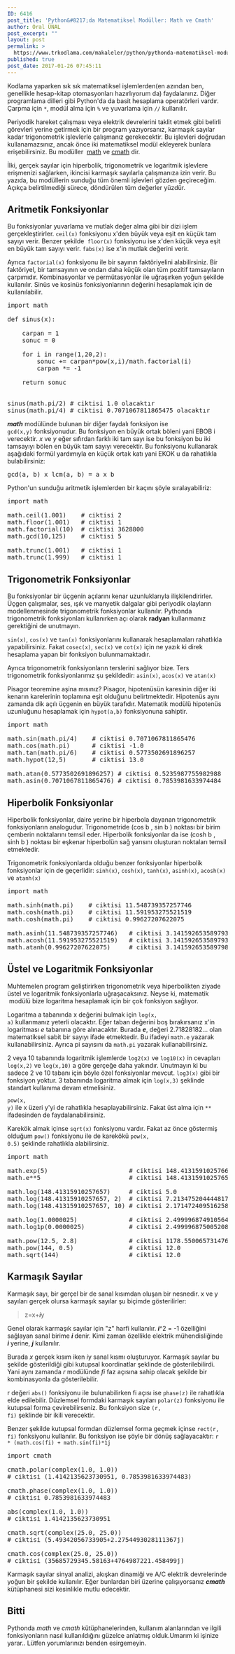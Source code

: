 ```yaml
---
ID: 6416
post_title: 'Python&#8217;da Matematiksel Modüller: Math ve Cmath'
author: Oral ÜNAL
post_excerpt: ""
layout: post
permalink: >
  https://www.trkodlama.com/makaleler/python/pythonda-matematiksel-moduller-math-cmath-6416.html
published: true
post_date: 2017-01-26 07:45:11
---
```

Kodlama yaparken sık sık matematiksel işlemlerden(en azından ben, genellikle hesap-kitap otomasyonları hazırlıyorum da) faydalanırız. Diğer programlama dilleri gibi Python'da da basit hesaplama operatörleri vardır. Çarpma için <code class="prettyprint lang-python" data-start-line="1" data-visibility="visible" data-highlight="" data-caption="">*</code>, modül alma için <code class="prettyprint lang-python" data-start-line="1" data-visibility="visible" data-highlight="" data-caption="">%</code> ve yuvarlama için <code class="prettyprint lang-python" data-start-line="1" data-visibility="visible" data-highlight="" data-caption="">//</code> kullanılır.

Periyodik hareket çalışması veya elektrik devrelerini taklit etmek gibi belirli görevleri yerine getirmek için bir program yazıyorsanız, karmaşık sayılar kadar trigonometrik işlevlerle çalışmanız gerekecektir. Bu işlevleri doğrudan kullanamazsınız, ancak önce iki matematiksel modül ekleyerek bunlara erişebilirsiniz. Bu modüller  <a href="https://docs.python.org/3/library/math.html" target="_blank" rel="external">math</a> ve <a href="https://docs.python.org/3/library/cmath.html" target="_blank" rel="external">cmath</a> dir.

İlki, gerçek sayılar için hiperbolik, trigonometrik ve logaritmik işlevlere erişmenizi sağlarken, ikincisi karmaşık sayılarla çalışmanıza izin verir. Bu yazıda, bu modüllerin sunduğu tüm önemli işlevleri gözden geçireceğim. Açıkça belirtilmediği sürece, döndürülen tüm değerler yüzdür.
<h2>Aritmetik Fonksiyonlar</h2>
Bu fonksiyonlar yuvarlama ve mutlak değer alma gibi bir dizi işlem gerçekleştirirler. <code class="prettyprint lang-python" data-start-line="1" data-visibility="visible" data-highlight="" data-caption="">ceil(x)</code> fonksiyonu x'den büyük veya eşit en küçük tam sayıyı verir. Benzer şekilde  <code class="prettyprint lang-python" data-start-line="1" data-visibility="visible" data-highlight="" data-caption="">floor(x)</code> fonksiyonu ise x'den küçük veya eşit en büyük tam sayıyı verir. <code class="prettyprint lang-python" data-start-line="1" data-visibility="visible" data-highlight="" data-caption="">fabs(x)</code> ise x'in mutlak değerini verir.

Ayrıca <code class="prettyprint lang-python" data-start-line="1" data-visibility="visible" data-highlight="" data-caption="">factorial(x)</code> fonksiyonu ile bir sayının faktöriyelini alabilirsiniz. Bir faktöriyel, bir tamsayının ve ondan daha küçük olan tüm pozitif tamsayıların çarpımıdır. Kombinasyonlar ve permütasyonlar ile uğraşırken yoğun şekilde kullanılır. Sinüs ve kosinüs fonksiyonlarının değerini hesaplamak için de kullanılabilir.
<pre class="prettyprint lang-python" data-start-line="1" data-visibility="visible" data-highlight="" data-caption="">import math
 
def sinus(x):
 
    carpan = 1
    sonuc = 0
     
    for i in range(1,20,2):
        sonuc += carpan*pow(x,i)/math.factorial(i)
        carpan *= -1
         
    return sonuc
     
 
sinus(math.pi/2) # ciktisi 1.0 olacaktır
sinus(math.pi/4) # ciktisi 0.7071067811865475 olacaktır</pre>
<strong><em>math</em></strong><em> </em>modülünde bulunan bir diğer faydalı fonksiyon ise <code class="prettyprint lang-python" data-start-line="1" data-visibility="visible" data-highlight="" data-caption="">gcd(x,y)</code> fonksiyonudur. Bu fonksiyon en büyük ortak böleni yani EBOB i verecektir. <em>x</em> ve <em>y</em> eğer sıfırdan farklı iki tam sayı ise bu fonksiyon bu iki tamsayıyı bölen en büyük tam sayıyı verecektir. Bu fonksiyonu kullanarak aşağıdaki formül yardımıyla en küçük ortak katı yani EKOK u da rahatlıkla bulabilirsiniz:
<pre class="prettyprint lang-text" data-start-line="1" data-visibility="visible" data-highlight="" data-caption="">gcd(a, b) x lcm(a, b) = a x b</pre>
Python'un sunduğu aritmetik işlemlerden bir kaçını şöyle sıralayabiliriz:
<pre class="prettyprint lang-python" data-start-line="1" data-visibility="visible" data-highlight="" data-caption="">import math
 
math.ceil(1.001)    # ciktisi 2
math.floor(1.001)   # ciktisi 1
math.factorial(10)  # ciktisi 3628800
math.gcd(10,125)    # ciktisi 5
 
math.trunc(1.001)   # ciktisi 1
math.trunc(1.999)   # ciktisi 1</pre>
<h2>Trigonometrik Fonksiyonlar</h2>
Bu fonksiyonlar bir üçgenin açılarını kenar uzunluklarıyla ilişkilendirirler. Üçgen çalışmalar, ses, ışık ve manyetik dalgalar gibi periyodik olayların modellenmesinde trigonometrik fonksiyonlar kullanılır. Pythonda trigonometrik fonksiyonları kullanırken açı olarak <strong>radyan</strong> kullanmanız gerektiğini de unutmayın.

<code class="prettyprint lang-python" data-start-line="1" data-visibility="visible" data-highlight="" data-caption="">sin(x)</code>, <code class="prettyprint lang-python" data-start-line="1" data-visibility="visible" data-highlight="" data-caption="">cos(x)</code> ve <code class="prettyprint lang-python" data-start-line="1" data-visibility="visible" data-highlight="" data-caption="">tan(x)</code> fonksiyonlarını kullanarak hesaplamaları rahatlıkla yapabilirsiniz. Fakat <code class="prettyprint lang-python" data-start-line="1" data-visibility="visible" data-highlight="" data-caption="">cosec(x)</code>, <code class="prettyprint lang-python" data-start-line="1" data-visibility="visible" data-highlight="" data-caption="">sec(x)</code> ve <code class="prettyprint lang-python" data-start-line="1" data-visibility="visible" data-highlight="" data-caption="">cot(x)</code> için ne yazık ki direk hesaplama yapan bir fonksiyon bulunmamaktadır.

Ayrıca trigonometrik fonksiyonların terslerini sağlıyor bize. Ters trigonometrik fonksiyonlarımız şu şekildedir: <code class="prettyprint lang-python" data-start-line="1" data-visibility="visible" data-highlight="" data-caption="">asin(x)</code>, <code class="prettyprint lang-python" data-start-line="1" data-visibility="visible" data-highlight="" data-caption="">acos(x)</code> ve <code class="prettyprint lang-python" data-start-line="1" data-visibility="visible" data-highlight="" data-caption="">atan(x)</code>

Pisagor teoremine aşina mısınız? Pisagor, hipotenüsün karesinin diğer iki kenarın karelerinin toplamına eşit olduğunu belirtmektedir. Hipotenüs aynı zamanda dik açılı üçgenin en büyük tarafıdır. Matematik modülü hipotenüs uzunluğunu hesaplamak için <code class="prettyprint lang-python" data-start-line="1" data-visibility="visible" data-highlight="" data-caption="">hypot(a,b)</code> fonksiyonuna sahiptir.
<pre class="prettyprint lang-python" data-start-line="1" data-visibility="visible" data-highlight="" data-caption="">import math
 
math.sin(math.pi/4)    # ciktisi 0.7071067811865476
math.cos(math.pi)      # ciktisi -1.0
math.tan(math.pi/6)    # ciktisi 0.5773502691896257
math.hypot(12,5)       # ciktisi 13.0
 
math.atan(0.5773502691896257) # ciktisi 0.5235987755982988
math.asin(0.7071067811865476) # ciktisi 0.7853981633974484</pre>
<h2>Hiperbolik Fonksiyonlar</h2>
Hiperbolik fonksiyonlar, daire yerine bir hiperbola dayanan trigonometrik fonksiyonların analogudur. Trigonometride (cos b , sin b ) noktası bir birim çemberin noktalarını temsil eder. Hiperbolik fonksiyonlar da ise (cosh b , sinh b ) noktası bir eşkenar hiperbolün sağ yarısını oluşturan noktaları temsil etmektedir.

Trigonometrik fonksiyonlarda olduğu benzer fonksiyonlar hiperbolik fonksiyonlar için de geçerlidir: <code class="prettyprint lang-python" data-start-line="1" data-visibility="visible" data-highlight="" data-caption="">sinh(x)</code>, <code class="prettyprint lang-python" data-start-line="1" data-visibility="visible" data-highlight="" data-caption="">cosh(x)</code>, <code class="prettyprint lang-python" data-start-line="1" data-visibility="visible" data-highlight="" data-caption="">tanh(x)</code>, <code class="prettyprint lang-python" data-start-line="1" data-visibility="visible" data-highlight="" data-caption="">asinh(x)</code>, <code class="prettyprint lang-python" data-start-line="1" data-visibility="visible" data-highlight="" data-caption="">acosh(x)</code> ve <code class="prettyprint lang-python" data-start-line="1" data-visibility="visible" data-highlight="" data-caption="">atanh(x)</code>
<pre class="prettyprint lang-php" data-start-line="1" data-visibility="visible" data-highlight="" data-caption="">import math
 
math.sinh(math.pi)    # ciktisi 11.548739357257746
math.cosh(math.pi)    # ciktisi 11.591953275521519
math.cosh(math.pi)    # ciktisi 0.99627207622075
 
math.asinh(11.548739357257746)   # ciktisi 3.141592653589793
math.acosh(11.591953275521519)   # ciktisi 3.141592653589793
math.atanh(0.99627207622075)     # ciktisi 3.141592653589798</pre>
<h2>Üstel ve Logaritmik Fonksiyonlar</h2>
Muhtemelen program geliştirirken trigonometrik veya hiperbolikten ziyade üstel ve logaritmik fonksiyonlarla uğraşacaksınız. Neyse ki, matematik  modülü bize logaritma hesaplamak için bir çok fonksiyon sağlıyor.

Logaritma a tabanında x değerini bulmak için <code class="prettyprint lang-python" data-start-line="1" data-visibility="visible" data-highlight="" data-caption="">log(x, a)</code> kullanmanız yeterli olacaktır. Eğer taban değerini boş bırakırsanız x'in logaritması <em>e</em> tabanına göre alınacaktır. Burada <strong><em>e</em></strong>, değeri 2.71828182... olan matematiksel sabit bir sayıyı ifade etmektedir. Bu ifadeyi <code class="prettyprint lang-python" data-start-line="1" data-visibility="visible" data-highlight="" data-caption="">math.e</code> yazarak kullanabilirsiniz. Ayrıca pi sayısını da <code class="prettyprint lang-python" data-start-line="1" data-visibility="visible" data-highlight="" data-caption="">math.pi</code> yazarak kullanabilirsiniz.

2 veya 10 tabanında logaritmik işlemlerde <code class="prettyprint lang-python" data-start-line="1" data-visibility="visible" data-highlight="" data-caption="">log2(x)</code> ve <code class="prettyprint lang-python" data-start-line="1" data-visibility="visible" data-highlight="" data-caption="">log10(x)</code> in cevapları <code class="prettyprint lang-python" data-start-line="1" data-visibility="visible" data-highlight="" data-caption="">log(x,2)</code> ve <code class="prettyprint lang-python" data-start-line="1" data-visibility="visible" data-highlight="" data-caption="">log(x,10)</code> a göre gerçeğe daha yakındır. Unutmayın ki bu sadece 2 ve 10 tabanı için böyle özel fonksiyonlar mevcut. <code class="prettyprint lang-python" data-start-line="1" data-visibility="visible" data-highlight="" data-caption="">log3(x)</code> gibi bir fonksiyon yoktur. 3 tabanında logaritma almak için <code class="prettyprint lang-python" data-start-line="1" data-visibility="visible" data-highlight="" data-caption="">log(x,3)</code> şeklinde standart kullanıma devam etmelisiniz.

<code class="prettyprint lang-python" data-start-line="1" data-visibility="visible" data-highlight="" data-caption="">pow(x, y)</code> ile x üzeri y'yi de rahatlıkla hesaplayabilirsiniz. Fakat üst alma için <code class="prettyprint lang-python" data-start-line="1" data-visibility="visible" data-highlight="" data-caption="">**</code> ifadesinden de faydalanabilirsiniz.

Karekök almak içinse <code class="prettyprint lang-python" data-start-line="1" data-visibility="visible" data-highlight="" data-caption="">sqrt(x)</code> fonksiyonu vardır. Fakat az önce göstermiş olduğum <code class="prettyprint lang-python" data-start-line="1" data-visibility="visible" data-highlight="" data-caption="">pow()</code> fonksiyonu ile de karekökü <code class="prettyprint lang-python" data-start-line="1" data-visibility="visible" data-highlight="" data-caption="">pow(x, 0.5)</code> şeklinde rahatlıkla alabilirsiniz.
<pre class="prettyprint lang-python" data-start-line="1" data-visibility="visible" data-highlight="" data-caption="">import math
 
math.exp(5)                      # ciktisi 148.4131591025766
math.e**5                        # ciktisi 148.4131591025765
 
math.log(148.41315910257657)     # ciktisi 5.0
math.log(148.41315910257657, 2)  # ciktisi 7.213475204444817
math.log(148.41315910257657, 10) # ciktisi 2.171472409516258
 
math.log(1.0000025)              # ciktisi 2.4999968749105643e-06
math.log1p(0.0000025)            # ciktisi 2.4999968750052084e-06
 
math.pow(12.5, 2.8)              # ciktisi 1178.5500657314767
math.pow(144, 0.5)               # ciktisi 12.0
math.sqrt(144)                   # ciktisi 12.0</pre>
<h2>Karmaşık Sayılar</h2>
Karmaşık sayı, bir gerçel bir de sanal kısımdan oluşan bir nesnedir. x ve y sayıları gerçek olursa karmaşık sayılar şu biçimde gösterilirler:
<blockquote>z=x+<em><strong>i</strong></em>y</blockquote>
Genel olarak karmaşık sayılar için "z" harfi kullanılır. <em><strong>i</strong></em>^2 = -1 özelliğini sağlayan sanal birime <em><strong>i </strong></em>denir. Kimi zaman özellikle elektrik mühendisliğinde <em><strong>i </strong></em>yerine, <em><strong>j</strong></em> kullanılır.

Burada <em>x</em> gerçek kısım iken <em>i</em>y sanal kısmı oluşturuyor. Karmaşık sayılar bu şekilde gösterildiği gibi kutupsal koordinatlar şeklinde de gösterilebilirdi. Yani aynı zamanda <em>r</em> modülünde <em>fi</em> faz açısına sahip olacak şekilde bir kombinasyonla da gösterilebilir.

r değeri <code class="prettyprint lang-python" data-start-line="1" data-visibility="visible" data-highlight="" data-caption="">abs()</code> fonksiyonu ile bulunabilirken fi açısı ise <code class="prettyprint lang-python" data-start-line="1" data-visibility="visible" data-highlight="" data-caption="">phase(z)</code> ile rahatlıkla elde edilebilir. Düzlemsel formdaki karmaşık sayıları <code class="prettyprint lang-python" data-start-line="1" data-visibility="visible" data-highlight="" data-caption="">polar(z)</code> fonksiyonu ile kutupsal forma çevirebilirseniz. Bu fonksiyon size <code class="prettyprint lang-python" data-start-line="1" data-visibility="visible" data-highlight="" data-caption="">(r, fi)</code> şeklinde bir ikili verecektir.

Benzer şekilde kutupsal formdan düzlemsel forma geçmek içinse <code class="prettyprint lang-python" data-start-line="1" data-visibility="visible" data-highlight="" data-caption="">rect(r, fi)</code> fonksiyonu kullanılır. Bu fonksiyon ise şöyle bir dönüş sağlayacaktır: <code class="prettyprint lang-python" data-start-line="1" data-visibility="visible" data-highlight="" data-caption="">r * (math.cos(fi) + math.sin(fi)*1j</code>
<pre class="prettyprint lang-python" data-start-line="1" data-visibility="visible" data-highlight="" data-caption="">import cmath
 
cmath.polar(complex(1.0, 1.0))
# ciktisi (1.4142135623730951, 0.7853981633974483)
 
cmath.phase(complex(1.0, 1.0))
# ciktisi 0.7853981633974483
 
abs(complex(1.0, 1.0))
# ciktisi 1.4142135623730951

cmath.sqrt(complex(25.0, 25.0))
# ciktisi (5.49342056733905+2.2754493028111367j)
 
cmath.cos(complex(25.0, 25.0))
# ciktisi (35685729345.58163+4764987221.458499j)</pre>
Karmaşık sayılar sinyal analizi, akışkan dinamiği ve A/C elektrik devrelerinde yoğun bir şekilde kullanılır. Eğer bunlardan biri üzerine çalışıyorsanız <strong><em>cmath</em></strong> kütüphanesi sizi kesinlikle mutlu edecektir.
<h2>Bitti</h2>
Pythonda <em>math</em> ve <em>cmath</em> kütüphanelerinden, kullanım alanlarından ve ilgili fonksiyonların nasıl kullanıldığını güzelce anlatmış olduk.Umarım ki işinize yarar.. Lütfen yorumlarınızı benden esirgemeyin.